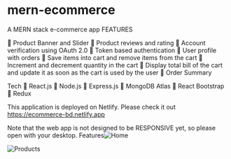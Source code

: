 # mern-ecommerce
A MERN stack e-commerce app
FEATURES

	Product Banner and Slider
	Product reviews and rating
	Account verification using OAuth 2.0
	Token based authentication
	User profile with orders
	Save items into cart and remove items from the cart
	Increment and decrement quantity in the cart
	Display total bill of the cart and update it as soon as the cart is used by the user
	Order Summary


Tech
	React.js
	Node.js
	Express.js
	MongoDB Atlas
	React Bootstrap
	Redux

This application is deployed on Netlify. Please check it out https://ecommerce-bd.netlify.app


Note that the web app is not designed to be RESPONSIVE yet, so please open with your desktop.
Features![Home](https://user-images.githubusercontent.com/63356649/120010296-ca34fa00-bffe-11eb-8f6b-dd2b668d2335.JPG)

![Products](https://user-images.githubusercontent.com/63356649/120010351-dc169d00-bffe-11eb-8c64-c9e5f266e6c1.JPG)

